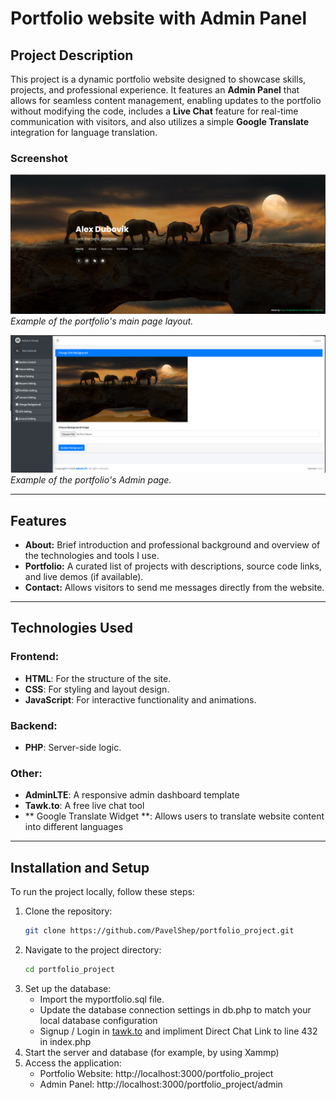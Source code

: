 # Portfolio website with Admin Panel

## Project Description

This project is a dynamic portfolio website designed to showcase skills, projects, and professional experience. It features an **Admin Panel** that allows for seamless content management, enabling updates to the portfolio without modifying the code, includes a **Live Chat** feature for real-time communication with visitors, and also utilizes a simple **Google Translate** integration for language translation. 

### Screenshot
![Project Screenshot](https://raw.githubusercontent.com/PavelShep/PavelShep/main/uploads/portfolio_project.png)  
*Example of the portfolio's main page layout.*  

![Project Screenshot](https://raw.githubusercontent.com/PavelShep/PavelShep/main/uploads/portfolio_project_admin.png)  
*Example of the portfolio's Admin page.*  

---

## Features
- **About:** Brief introduction and professional background and overview of the technologies and tools I use.    
- **Portfolio:** A curated list of projects with descriptions, source code links, and live demos (if available).  
- **Contact:** Allows visitors to send me messages directly from the website.
  
---

## Technologies Used
### Frontend:
- **HTML**: For the structure of the site.  
- **CSS**: For styling and layout design.  
- **JavaScript**: For interactive functionality and animations.    

### Backend:
- **PHP**: Server-side logic.  

### Other:
- **AdminLTE**: A responsive admin dashboard template
- **Tawk.to**: A free live chat tool
- ** Google Translate Widget **: Allows users to translate website content into different languages 
---

## Installation and Setup
To run the project locally, follow these steps:  

1. Clone the repository:
   ```bash
   git clone https://github.com/PavelShep/portfolio_project.git
2. Navigate to the project directory:
   ```bash
   cd portfolio_project
3. Set up the database:
   - Import the myportfolio.sql file.
   - Update the database connection settings in db.php to match your local database configuration
   - Signup / Login in [tawk.to](https://www.tawk.to/) and impliment Direct Chat Link to line 432 in index.php
4. Start the server and database (for example, by using Xammp)
5. Access the application:
   - Portfolio Website: http://localhost:3000/portfolio_project
   - Admin Panel: http://localhost:3000/portfolio_project/admin
